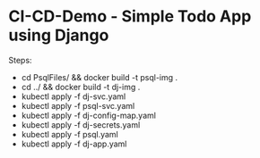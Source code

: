 # CI-CD-Demo - Simple Todo App using Django

Steps:
- cd PsqlFiles/ && docker build -t psql-img .
- cd ../ && docker build -t dj-img .
- kubectl apply -f dj-svc.yaml
- kubectl apply -f psql-svc.yaml
- kubectl apply -f dj-config-map.yaml
- kubectl apply -f dj-secrets.yaml
- kubectl apply -f psql.yaml
- kubectl apply -f dj-app.yaml
